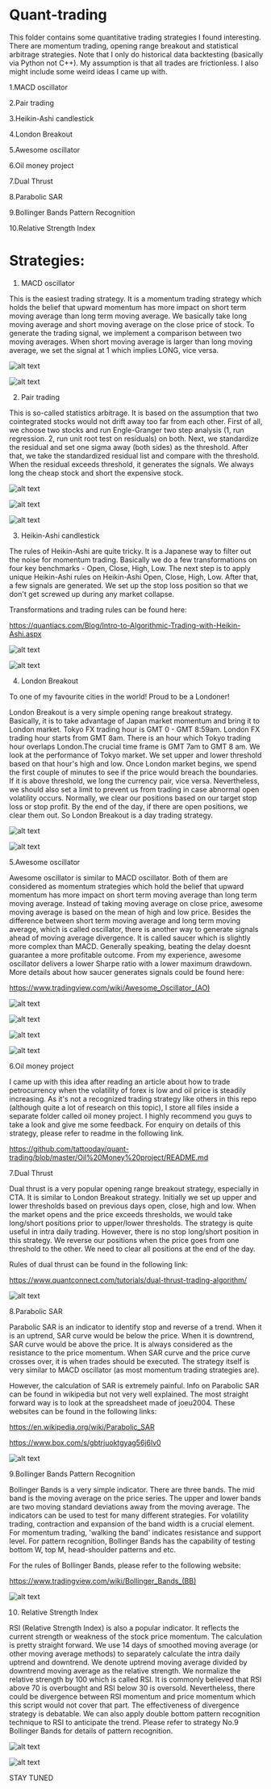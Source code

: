 # Quant-trading

This folder contains some quantitative trading strategies I found interesting. There are momentum trading, opening range breakout and statistical arbitrage strategies. Note that I only do historical data backtesting (basically via Python not C++). My assumption is that all trades are frictionless. I also might include some weird ideas I came up with. 

1.MACD oscillator

2.Pair trading

3.Heikin-Ashi candlestick

4.London Breakout

5.Awesome oscillator

6.Oil money project

7.Dual Thrust

8.Parabolic SAR

9.Bollinger Bands Pattern Recognition

10.Relative Strength Index

# Strategies:

1. MACD oscillator

This is the easiest trading strategy. It is a momentum trading strategy which holds the belief that upward momentum has more impact on short term moving average than long term moving average. We basically take long moving average and short moving average on the close price of stock. To generate the trading signal, we implement a comparison between two moving averages. When short moving average is larger than long moving average, we set the signal at 1 which implies LONG, vice versa.

![alt text](https://github.com/tattooday/quant-trading/blob/master/preview/macd%20positions.png)

![alt text](https://github.com/tattooday/quant-trading/blob/master/preview/macd%20oscillator.png)

2. Pair trading

This is so-called statistics arbitrage. It is based on the assumption that two cointegrated stocks would not drift away too far from each other. First of all, we choose two stocks and run Engle-Granger two step analysis (1, run regression. 2, run unit root test on residuals) on both. Next, we standardize the residual and set one sigma away (both sides) as the threshold. After that, we take the standardized residual list and compare with the threshold. When the residual exceeds threshold, it generates the signals. We always long the cheap stock and short the expensive stock. 

![alt text](https://github.com/tattooday/quant-trading/blob/master/preview/pair%20trading%20eg%20two%20step.PNG)

![alt text](https://github.com/tattooday/quant-trading/blob/master/preview/pair%20trading%20z%20stats.png)

![alt text](https://github.com/tattooday/quant-trading/blob/master/preview/pair%20trading%20positions.png)

3. Heikin-Ashi candlestick

The rules of Heikin-Ashi are quite tricky. It is a Japanese way to filter out the noise for momentum trading. Basically we do a few transformations on four key benchmarks - Open, Close, High, Low. The next step is to apply unique Heikin-Ashi rules on Heikin-Ashi Open, Close, High, Low. After that, a few signals are generated. We set up the stop loss position so that we don't get screwed up during any market collapse.

Transformations and trading rules can be found here: 


https://quantiacs.com/Blog/Intro-to-Algorithmic-Trading-with-Heikin-Ashi.aspx

![alt text](https://github.com/tattooday/quant-trading/blob/master/preview/heikin-ashi%20positions.png)

![alt text](https://github.com/tattooday/quant-trading/blob/master/preview/heikin-ashi%20asset%20value.png)

4. London Breakout

To one of my favourite cities in the world! Proud to be a Londoner!

London Breakout is a very simple opening range breakout strategy. Basically, it is to take advantage of Japan market momentum and bring it to London market. Tokyo FX trading hour is GMT 0 - GMT 8:59am. London FX trading hour starts from GMT 8am. There is an hour which Tokyo trading hour overlaps London.The crucial time frame is GMT 7am to GMT 8 am. We look at the performance of Tokyo market. We set upper and lower threshold based on that hour's high and low. Once London market begins, we spend the first couple of minutes to see if the price would breach the boundaries. If it is above threshold, we long the currency pair, vice versa. Nevertheless, we should also set a limit to prevent us from trading in case abnormal open volatility occurs. Normally, we clear our positions based on our target stop loss or stop profit. By the end of the day, if there are open positions, we clear them out. So London Breakout is a day trading strategy.

![alt text](https://github.com/tattooday/quant-trading/blob/master/preview/london%20breakout%20positions.png)

![alt text](https://github.com/tattooday/quant-trading/blob/master/preview/london%20breakout%20thresholds.png)

5.Awesome oscillator

Awesome oscillator is similar to MACD oscillator. Both of them are considered as momentum strategies which hold the belief that upward momentum has more impact on short term moving average than long term moving average. Instead of taking moving average on close price, awesome moving average is based on the mean of high and low price. Besides the difference between short term moving average and long term moving average, which is called oscillator, there is another way to generate signals ahead of moving average divergence. It is called saucer which is slightly more complex than MACD. Generally speaking, beating the delay doesnt guarantee a more profitable outcome. From my experience, awesome oscillator delivers a lower Sharpe ratio with a lower maximum drawdown. More details about how saucer generates signals could be found here:

https://www.tradingview.com/wiki/Awesome_Oscillator_(AO)

![alt text](https://github.com/tattooday/quant-trading/blob/master/preview/awesome%20positions.png)

![alt text](https://github.com/tattooday/quant-trading/blob/master/preview/awesome%20oscillator.png)

![alt text](https://github.com/tattooday/quant-trading/blob/master/preview/awesome%20ma.png)

![alt text](https://github.com/tattooday/quant-trading/blob/master/preview/awesome%20asset.png)

6.Oil money project

I came up with this idea after reading an article about how to trade petrocurrency when the volatility of forex is low and oil price is steadily increasing. As it's not a recognized trading strategy like others in this repo (although quite a lot of research on this topic), I store all files inside a separate folder called oil money project. I highly recommend you guys to take a look and give me some feedback. For enquiry on details of this strategy, please refer to readme in the following link.

https://github.com/tattooday/quant-trading/blob/master/Oil%20Money%20project/README.md

7.Dual Thrust

Dual thrust is a very popular opening range breakout strategy, especially in CTA. It is similar to London Breakout strategy. Initially we set up upper and lower thresholds based on previous days open, close, high and low. When the market opens and the price exceeds thresholds, we would take long/short positions prior to upper/lower thresholds. The strategy is quite useful in intra daily trading. However, there is no stop long/short position in this strategy. We reverse our positions when the price goes from one threshold to the other. We need to clear all positions at the end of the day.

Rules of dual thrust can be found in the following link:

https://www.quantconnect.com/tutorials/dual-thrust-trading-algorithm/

![alt text](https://github.com/tattooday/quant-trading/blob/master/preview/dual%20thrust%20positions.png)

8.Parabolic SAR

Parabolic SAR is an indicator to identify stop and reverse of a trend. When it is an uptrend, SAR curve would be below the price. When it is downtrend, SAR curve would be above the price. It is always considered as the resistance to the price momentum. When SAR curve and the price curve crosses over, it is when trades should be executed. The strategy itself is very similar to MACD oscillator (as most momentum trading strategies are). 

However, the calculation of SAR is extremely painful. Info on Parabolic SAR can be found in wikipedia but not very well explained. The most straight forward way is to look at the spreadsheet made of joeu2004. These websites can be found in the following links:

https://en.wikipedia.org/wiki/Parabolic_SAR

https://www.box.com/s/gbtrjuoktgyag56j6lv0

![alt text](https://github.com/tattooday/quant-trading/blob/master/preview/parabolic%20sar%20positions.png)

9.Bollinger Bands Pattern Recognition

Bollinger Bands is a very simple indicator. There are three bands. The mid band is the moving average on the price series. The upper and lower bands are two moving standard deviations away from the moving average. The indicators can be used to test for many different strategies. For volatility trading, contraction and expansion of the band width is a crucial element. For momentum trading, 'walking the band' indicates resistance and support level. For pattern recognition, Bollinger Bands has the capability of testing bottom W, top M, head-shoulder patterns and etc.

For the rules of Bollinger Bands, please refer to the following website:

https://www.tradingview.com/wiki/Bollinger_Bands_(BB)

![alt text](https://github.com/tattooday/quant-trading/blob/master/preview/bollinger%20bands%20positions.png)

10. Relative Strength Index

RSI (Relative Strength Index) is also a popular indicator. It reflects the current strength or weakness of the stock price momentum. The calculation is pretty straight forward. We use 14 days of smoothed moving average (or other moving average methods) to separately calculate the intra daily uptrend and downtrend. We denote uptrend moving average divided by downtrend moving average as the relative strength. We normalize the relative strength by 100 which is called RSI. It is commonly believed that RSI above 70 is overbought and RSI below 30 is oversold. Nevertheless, there could be divergence between RSI momentum and price momentum which this script would not cover that part. The effectiveness of divergence strategy is debatable. We can also apply double bottom pattern recognition technique to RSI to anticipate the trend. Please refer to strategy No.9 Bollinger Bands for details of pattern recognition.

![alt text](https://github.com/tattooday/quant-trading/blob/master/preview/rsi%20positions.png)

![alt text](https://github.com/tattooday/quant-trading/blob/master/preview/rsi%20oscillator.png)



STAY TUNED
